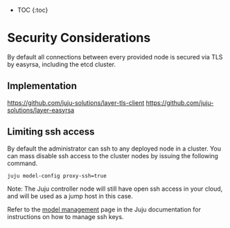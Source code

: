 * TOC
{:toc}

# Security Considerations

By default all connections between every provided node is secured via TLS by easyrsa, including the etcd cluster. 

## Implementation



https://github.com/juju-solutions/layer-tls-client
https://github.com/juju-solutions/layer-easyrsa

## Limiting ssh access

By default the administrator can ssh to any deployed node in a cluster. You can mass disable ssh access to the cluster nodes by issuing the following command.

    juju model-config proxy-ssh=true

Note: The Juju controller node will still have open ssh access in your cloud, and will be used as a jump host in this case. 

Refer to the [model management](https://jujucharms.com/docs/2.0/models) page in the Juju documentation for instructions on how to manage ssh keys. 

